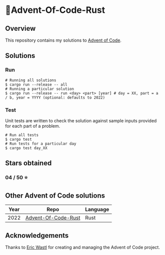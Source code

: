 # :christmas_tree:Advent-Of-Code-Rust

## Overview
This repository contains my solutions to [Advent of Code](https://adventofcode.com).

## Solutions

### Run

```shell
# Running all solutions
$ cargo run --release -- all
# Running a particular solution
$ cargo run --release -- run <day> <part> [year] # day = XX, part = a / b, year = YYYY (optional: defaults to 2022)
```

### Test

Unit tests are written to check the solution against sample inputs provided for each part of a problem.

```shell
# Run all tests
$ cargo test
# Run tests for a particular day
$ cargo test day_XX
```
## Stars obtained

### 04 / 50 :star:

## Other Advent of Code solutions

| Year | Repo | Language |
| ---- | ---- | -------- |
| 2022 | [Advent-Of-Code-Rust](https://github.com/niall-lacework/Advent-Of-Code-Rust)| Rust |


## Acknowledgements

Thanks to [Eric Wastl](https://github.com/topaz) for creating and managing the Advent of Code project.